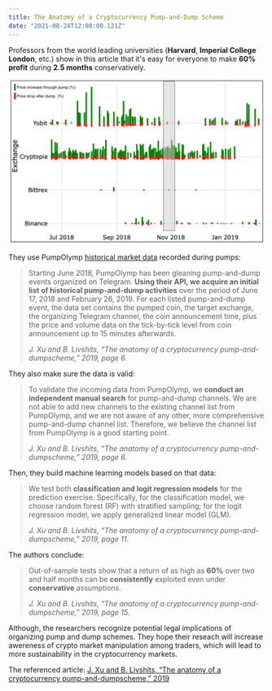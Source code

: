 ```yaml
---
title: The Anatomy of a Cryptocurrency Pump-and-Dump Scheme
date: "2021-08-24T12:00:00.121Z"
---
```


Professors from the world leading universities (**Harvard**, **Imperial College London**, etc.) show in this article that it's easy for everyone to make **60% profit** during **2.5 months** conservatively.

![Pump and dump activities from June 2018 to February 2019](../../../src/images/pnd.png)

They use PumpOlymp [historical market data](https://pumpolymp.com/analytics/all-pumps) recorded during pumps:

> Starting June 2018, PumpOlymp has been gleaning pump-and-dump events organized on Telegram.  **Using their API, we acquire an initial list of historical pump-and-dump activities** over the period of June 17, 2018 and February 26, 2019. For each listed pump-and-dump event, the data set contains the pumped coin, the target exchange, the organizing Telegram channel, the coin announcement time, plus the price and volume data on the tick-by-tick level from coin announcement up to 15 minutes afterwards.
>
> <cite>J. Xu and B. Livshits, “The anatomy of a cryptocurrency pump-and-dumpscheme,” 2019, page 6.</cite>

They also make sure the data is valid:

> To validate the incoming data from PumpOlymp, we **conduct an independent manual search** for pump-and-dump channels. We are not able to add new channels to the existing channel list from PumpOlymp, and we are not aware of any other, more comprehensive pump-and-dump channel list. Therefore, we believe the channel list from PumpOlymp is a good starting point.
>
> <cite>J. Xu and B. Livshits, “The anatomy of a cryptocurrency pump-and-dumpscheme,” 2019, page 6.</cite>

Then, they build machine learning models based on that data:

> We test both **classification and logit regression models** for the prediction exercise. Specifically, for the classification model, we choose random forest (RF) with stratified sampling; for the logit regression model, we apply generalized linear model (GLM).
>
> <cite>J. Xu and B. Livshits, “The anatomy of a cryptocurrency pump-and-dumpscheme,” 2019, page 11.</cite>

The authors conclude:

> Out-of-sample tests show that a return of as high as **60%** over two and half months can be **consistently** exploited even under **conservative** assumptions.
>
> <cite>J. Xu and B. Livshits, “The anatomy of a cryptocurrency pump-and-dumpscheme,” 2019, page 15.</cite>

Although, the researchers recognize potential legal implications of organizing pump and dump schemes. They hope their reseach will increase awereness of crypto market manipulation among traders, which will lead to more sustainability in the cryptocurrency markets.

The referenced article: <a href="https://arxiv.org/abs/1811.10109" target="_blank" rel="noopener noreferrer">J. Xu and B. Livshits, “The anatomy of a cryptocurrency pump-and-dumpscheme,” 2019</a>